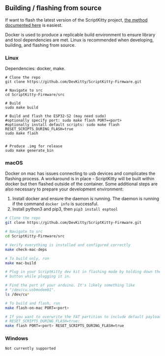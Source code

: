 ## Building / flashing from source

If want to flash the latest version of the ScriptKitty project, [the method
documented
here](https://update.devkitty.io) is
easiest.

Docker is used to produce a replicable build environment to ensure
library and tool dependencies are met. Linux is recommended when developing,
building, and flashing from source.

### Linux

Dependencies: docker, make.
```
# Clone the repo
git clone https://github.com/DevKitty/ScriptKitty-Firmware.git

# Navigate to src
cd ScriptKitty-Firmware/src

# Build
sudo make build

# Build and flash the ESP32-S2 (may need sudo)
#optionally specify port: sudo make flash PORT=<port>
#optionally install default scripts: sudo make flash RESET_SCRIPTS_DURING_FLASH=true
sudo make flash


# Produce .img for release
sudo make generate_bin
```

### macOS

Docker on mac has issues connecting to usb devices and complicates the flashing
process. A workaround is in place - ScriptKitty will be built within docker but
then flashed outside of the container.  Some additional steps are also
necessary to prepare your development environment:

1. Install docker and ensure the daemon is running. The daemon is running if the
   command `docker info` is successful.
2. Install python3 and pip3, then `pip3 install esptool`

```bash
# Clone the repo
git clone https://github.com/DevKitty/ScriptKitty-Firmware.git

# Navigate to src
cd ScriptKitty-Firmware/src

# Verify everything is installed and configured correctly
make check-mac-deps

# To build only, run
make mac-build

# Plug in your ScriptKitty dev kit in flashing mode by holding down the '0'
# button while plugging it in.

# Find the port of your arduino. It's likely something like
# "/dev/cu.usbmodem01".
ls /dev/cu*

# To build and flash, run
make flash-on-mac PORT=<port>

# If you want to overwrite the FAT partition to include default payloads, set
# RESET_SCRIPTS_DURING_FLASH=true:
make flash PORT=<port> RESET_SCRIPTS_DURING_FLASH=true
```

### Windows

```Not currently supported```
